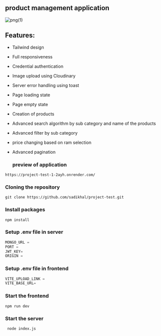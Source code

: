 ## product management application
![png(1)](https://github.com/user-attachments/assets/d1e1466b-a348-46c9-8aa5-d4b01b2a9d10)

## Features:
- Tailwind design
- Full responsiveness
- Credential authentication
- Image upload using Cloudinary
- Server error handling using toast
- Page loading state
- Page empty state
- Creation of products 
- Advanced search algorithm by sub category and name of the products
- Advanced filter  by sub category
- price changing based on ram selection

- Advanced pagination

  ### preview of application

```shell
https://project-test-1-2ayh.onrender.com/
```


### Cloning the repository

```shell
git clone https://github.com/sadikhal/project-test.git
```


### Install packages

```shell
npm install
```

### Setup .env file in server


```js
MONGO_URL =
PORT = 
JWT_KEY=
ORIGIN = 
```

### Setup .env file in frontend


```js
VITE_UPLOAD_LINK =
VITE_BASE_URL=
```


### Start the frontend

```shell
npm run dev
```
### Start the server

```shell
 node index.js
```



